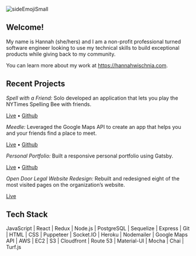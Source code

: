 
![sideEmojiSmall](https://user-images.githubusercontent.com/76498844/125205220-d2f82d00-e246-11eb-9650-9483a3e934d0.png)

<!-- ![helloImageSmall](https://user-images.githubusercontent.com/76498844/125205254-f91dcd00-e246-11eb-9d8c-4c33acf1b363.png) -->
## Welcome!

My name is Hannah (she/hers) and I am a non-profit professional turned software engineer looking to use my technical skills to build exceptional products while giving back to my community.

You can learn more about my work at https://hannahwischnia.com.

## Recent Projects
*Spell with a Friend:* Solo developed an application that lets you play the NYTimes Spelling Bee with friends.

[Live](https://spellwithafriend.com) • [Github](https://github.com/wisch628/SpellWithAFriend)


*Meedle:* Leveraged the Google Maps API to create an app that helps you and your friends find a place to meet.

[Live](https://meedleapp.herokuapp.com/) • [Github](https://github.com/Mewtwo-s/mapapp)


*Personal Portfolio:* Built a responsive personal portfolio using Gatsby.

[Live](https://hannahwischnia.com/) • [Github](https://github.com/wisch628/portfolio)

*Open Door Legal Website Redesign:* Rebuilt and redesigned eight of the most visited pages on the organization’s website.

[Live](https://opendoorlegal.org/why-legal-aid/)

## Tech Stack

JavaScript | React | Redux | Node.js | PostgreSQL | Sequelize | Express | Git | HTML | CSS | Puppeteer | Socket.IO | Heroku | Nodemailer | Google Maps API | AWS | EC2 | S3 | Cloudfront | Route 53 | Material-UI | Mocha | Chai | Turf.js
